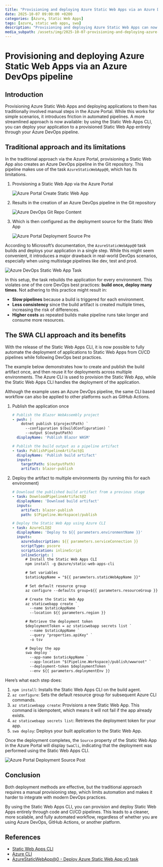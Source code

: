 ```yaml
---
title: "Provisioning and deploying Azure Static Web Apps via an Azure DevOps pipeline"
date: 2025-10-07 09:00:00 +0200
categories: [Azure, Static Web Apps]
tags: [azure, static web apps, swa]
description: "Provisioning and deploying Azure Static Web Apps can now be fully automated in Azure DevOps using the Static Web Apps CLI, eliminating manual steps in the Azure Portal and streamlining the entire workflow."
media_subpath: /assets/img/2025-10-07-provisioning-and-deploying-azure-static-web-apps-via-an-azure-devops-pipeline
---
```

# Provisioning and deploying Azure Static Web Apps via an Azure DevOps pipeline

## Introduction

Provisioning Azure Static Web Apps and deploying applications to them has traditionally involved manual steps in the Azure Portal. While this works for simple scenarios, it introduces friction in automated pipelines. A more streamlined approach is now available: by using the Static Web Apps CLI, you can deploy your application to a provisioned Static Web App entirely through your Azure DevOps pipeline.

## Traditional approach and its limitations

In the traditional approach via the Azure Portal, provisioning a Static Web App also creates an Azure DevOps pipeline in the Git repository. This pipeline makes use of the task `AzureStaticWebApp@0`, which has its limitations.

1. Provisioning a Static Web App via the Azure Portal

    ![Azure Portal Create Static Web App](azure-portal-create-static-web-app.png)

1. Results in the creation of an Azure DevOps pipeline in the Git repository

    ![Azure DevOps Git Repo Content](azure-devops-git-repo-content.png)

1. Which is then configured as the deployment source for the Static Web App

    ![Azure Portal Deployment Source Pre](azure-portal-deployment-source-pre.png)

According to Microsoft’s documentation, the `AzureStaticWebApp@0` task builds and deploys your application in a single step. While this might seem convenient, it introduces a major drawback in real-world DevOps scenarios, especially when using multistage pipelines like dev, test and prod.

![Azure DevOps Static Web App Task](azure-devops-static-web-app-task.png)

In this setup, the task rebuilds the application for every environment. This violates one of the core DevOps best practices: **build once, deploy many times**. Not adhering to this practice might result in:

* **Slow pipelines** because a build is triggered for each environment.
* **Less consistency** since the build artifact is created multiple times, increasing the risk of differences.
* **Higher costs** as repeated builds make pipeline runs take longer and consume more resources.

## The SWA CLI approach and its benefits

With the release of the Static Web Apps CLI, it is now possible to fully automate the deployment of applications to Static Web Apps from CI/CD pipelines while following DevOps best practices.

The example below demonstrates how to create and publish the build artifact once, and then reuse it for deployments across multiple environments. The Azure CLI is used to provision the Static Web App, while the Static Web Apps CLI handles the deployment of the application.

Although the example uses an Azure DevOps pipeline, the same CLI based workflow can also be applied to other platforms such as GitHub Actions.

1. Publish the application once

    ```yaml
    # Publish the Blazor WebAssembly project
    - pwsh: |
        dotnet publish $(projectPath) `
          --configuration $(buildConfiguration) `
          --output $(outputPath)
      displayName: 'Publish Blazor WASM'

    # Publish the build output as a pipeline artifact
    - task: PublishPipelineArtifact@1
      displayName: 'Publish build artifact'
      inputs:
        targetPath: $(outputPath)
        artifact: blazor-publish
    ```

1. Deploy the artifact to multiple environments (by running this for each environment)

    ```yaml
    # Download the published build artifact from a previous stage
    - task: DownloadPipelineArtifact@2
      displayName: 'Download build artifact'
      inputs:
        artifact: blazor-publish
        path: $(Pipeline.Workspace)/publish

    # Deploy the Static Web App using Azure CLI			
    - task: AzureCLI@2
      displayName: 'Deploy to ${{ parameters.environmentName }}'
      inputs:
        azureSubscription: ${{ parameters.serviceConnection }}
        scriptType: pscore
        scriptLocation: inlineScript
        inlineScript: |
          # Install the Static Web Apps CLI
          npm install -g @azure/static-web-apps-cli

          # Set variables
          $staticAppName = "${{ parameters.staticWebAppName }}"

          # Set default resource group
          az configure --defaults group=${{ parameters.resourceGroup }}

          # Create the Static Web App
          az staticwebapp create `
            --name $staticAppName `
            --location ${{ parameters.region }}

          # Retrieve the deployment token
          $deploymentToken = az staticwebapp secrets list `
            --name $staticAppName `
            --query "properties.apiKey" `
            -o tsv

          # Deploy the app
          swa deploy `
            --app-name $staticAppName `
            --app-location "$(Pipeline.Workspace)/publish/wwwroot" `
            --deployment-token $deploymentToken `
            --env ${{ parameters.deploymentEnv }}
    ```

Here’s what each step does:

1. `npm install`: Installs the Static Web Apps CLI on the build agent.
2. `az configure`: Sets the default resource group for subsequent Azure CLI commands.
3. `az staticwebapp create`: Provisions a new Static Web App. This command is idempotent, which means it will not fail if the app already exists.
4. `az staticwebapp secrets list`: Retrieves the deployment token for your app.
5. `swa deploy`: Deploys your built application to the Static Web App.

Once the deployment completes, the `Source` property of the Static Web App in the Azure Portal will display `SwaCli`, indicating that the deployment was performed using the Static Web Apps CLI.

![Azure Portal Deployment Source Post](azure-portal-deployment-source-post.png)

## Conclusion

Both deployment methods are effective, but the traditional approach requires a manual provisioning step, which limits automation and makes it harder to integrate with modern DevOps practices.

By using the Static Web Apps CLI, you can provision and deploy Static Web Apps entirely through code and CI/CD pipelines. This leads to a cleaner, more scalable, and fully automated workflow, regardless of whether you are using Azure DevOps, GitHub Actions, or another platform.

## References

- [Static Web Apps CLI](https://azure.github.io/static-web-apps-cli/)
- [Azure CLI](https://learn.microsoft.com/en-us/cli/azure/)
- [AzureStaticWebApp@0 - Deploy Azure Static Web App v0 task](https://learn.microsoft.com/en-us/azure/devops/pipelines/tasks/reference/azure-static-web-app-v0?view=azure-pipelines)
